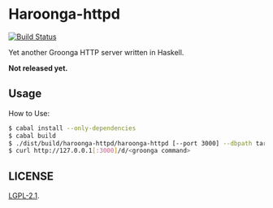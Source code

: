 Haroonga-httpd
===

[![Build Status](https://travis-ci.org/haroonga/haroonga-httpd.svg?branch=master)](https://travis-ci.org/haroonga/haroonga-httpd)

Yet another Groonga HTTP server written in Haskell.

**Not released yet.**

## Usage

How to Use:

```bash
$ cabal install --only-dependencies
$ cabal build
$ ./dist/build/haroonga-httpd/haroonga-httpd [--port 3000] --dbpath target_database
$ curl http://127.0.0.1[:3000]/d/<groonga command>
```

## LICENSE

[LGPL-2.1](LICENSE).
